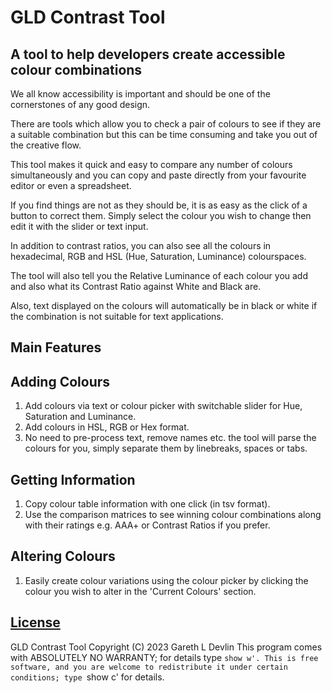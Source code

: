 # GLD Contrast Tool

## A tool to help developers create accessible colour combinations

We all know accessibility is important and should be one of the cornerstones of any good design. 

There are tools which allow you to check a pair of colours to see if they are a suitable combination but this can be time consuming and take you out of the creative flow.

This tool makes it quick and easy to compare any number of colours simultaneously and you can copy and paste directly from your favourite editor or even a spreadsheet.

If you find things are not as they should be, it is as easy as the click of a button to correct them. Simply select the colour you wish to change then edit it with the slider or text input.

In addition to contrast ratios, you can also see all the colours in hexadecimal, RGB and HSL (Hue, Saturation, Luminance) colourspaces. 

The tool will also tell you the Relative Luminance of each colour you add and also what its Contrast Ratio against White and Black are.

Also, text displayed on the colours will automatically be in black or white if the combination is not suitable for text applications.



## Main Features

## Adding Colours
1. Add colours via text or colour picker with switchable slider for Hue, Saturation and Luminance.
2. Add colours in HSL, RGB or Hex format.
3. No need to pre-process text, remove names etc. the tool will parse the colours for you, simply separate them by linebreaks, spaces or tabs.

## Getting Information
1. Copy colour table information with one click (in tsv format).
2. Use the comparison matrices to see winning colour combinations along with their ratings e.g. AAA+ or Contrast Ratios if you prefer.

## Altering Colours
1. Easily create colour variations using the colour picker by clicking the colour you wish to alter in the 'Current Colours' section.


## [License](https://github.com/GLD5000/parsing-multi/blob/74e8ce1ec6bd1f25aab2c5100f5caea8346737f9/LICENSE.MD)

GLD Contrast Tool  Copyright (C) 2023  Gareth L Devlin
This program comes with ABSOLUTELY NO WARRANTY; for details type `show w'.
This is free software, and you are welcome to redistribute it
under certain conditions; type `show c' for details.

